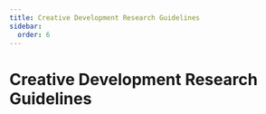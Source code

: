 ```yaml
---
title: Creative Development Research Guidelines
sidebar:
  order: 6
---
```


# Creative Development Research Guidelines

